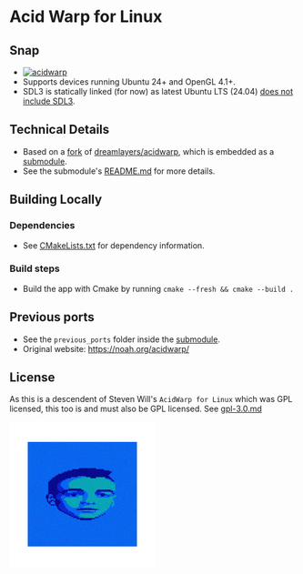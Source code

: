 # Acid Warp for Linux

## Snap

- [![acidwarp](https://snapcraft.io/acidwarp/badge.svg)](https://snapcraft.io/acidwarp)
- Supports devices running Ubuntu 24+ and OpenGL 4.1+.
- SDL3 is statically linked (for now) as latest Ubuntu LTS (24.04) [does not include SDL3](https://launchpad.net/ubuntu/+source/libsdl3).

## Technical Details
- Based on a [fork](https://github.com/Dermochelys/acidwarp) of [dreamlayers/acidwarp](https://github.com/dreamlayers/acidwarp), which is embedded as a [submodule](acidwarp).
- See the submodule's [README.md](https://github.com/Dermochelys/acidwarp) for more details.

## Building Locally

### Dependencies
- See [CMakeLists.txt](CMakeLists.txt) for dependency information.

### Build steps
- Build the app with Cmake by running `cmake --fresh && cmake --build .`

## Previous ports
- See the `previous_ports` folder inside the [submodule](https://github.com/Dermochelys/acidwarp).
- Original website: https://noah.org/acidwarp/

## License

As this is a descendent of Steven Will's `AcidWarp for Linux` which was GPL licensed, this too
is and must also be GPL licensed.  See [gpl-3.0.md](gpl-3.0.md)

![Acid Warp logo](snap/icon.png)
